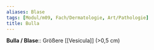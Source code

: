 ```yaml
---
aliases: Blase
tags: [Modul/m09, Fach/Dermatologie, Art/Pathologie]
title: Bulla
---
```

**Bulla / Blase**:: Größere [[Vesicula]] (>0,5 cm)
